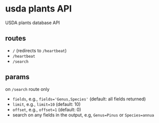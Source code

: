 usda plants API
===============

USDA plants database API

## routes

- `/` (redirects to `/heartbeat`)
- `/heartbeat`
- `/search`

## params

on `/search` route only

- `fields`, e.g., `fields='Genus,Species'` (default: all fields returned)
- `limit`, e.g., `limit=10` (default: 10)
- `offset`, e.g., `offset=1` (default: 0)
- search on any fields in the output, e.g, `Genus=Pinus` or `Species=annua`

